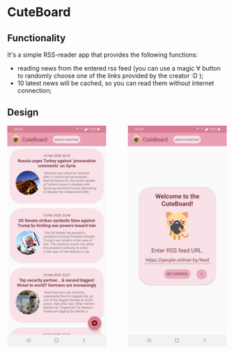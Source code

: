 # CuteBoard
## Functionality
It's a simple RSS-reader app that provides the following functions:
+ reading news from the entered rss feed (you can use a magic ∀ button to randomly choose one of the links provided by the creator :D );
+ 10 latest news will be cached, so you can read them without internet connection;
## Design
<img align="left" src="screenshots/Screenshot_1_CuteBoard.jpg" alt="Home" width="45%"/> <img align="right" src="screenshots/Screenshot_2_CuteBoard.jpg" alt="Entering link" width="45%"/>
